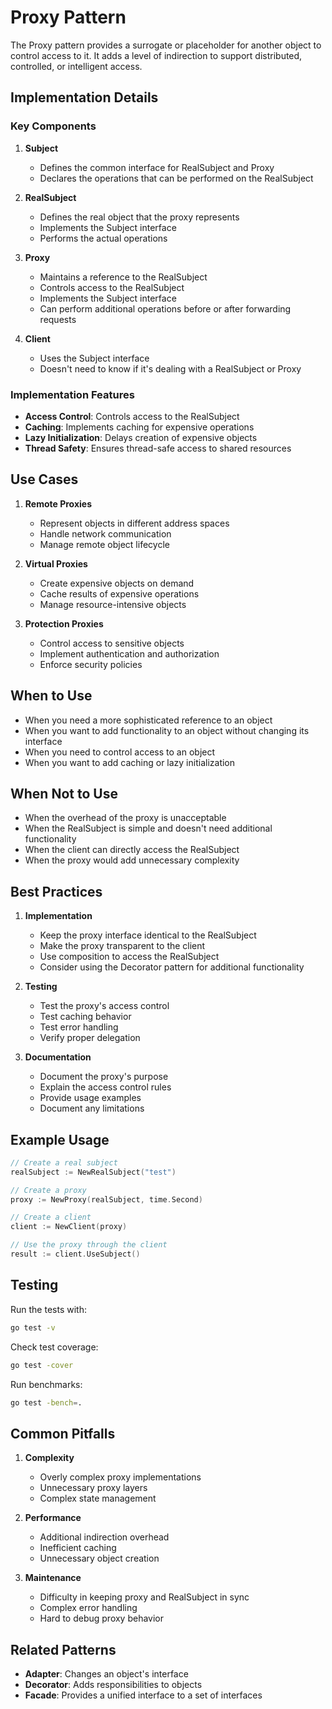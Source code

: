 # Proxy Pattern

The Proxy pattern provides a surrogate or placeholder for another object to control access to it. It adds a level of indirection to support distributed, controlled, or intelligent access.

## Implementation Details

### Key Components

1. **Subject**

   - Defines the common interface for RealSubject and Proxy
   - Declares the operations that can be performed on the RealSubject

2. **RealSubject**

   - Defines the real object that the proxy represents
   - Implements the Subject interface
   - Performs the actual operations

3. **Proxy**

   - Maintains a reference to the RealSubject
   - Controls access to the RealSubject
   - Implements the Subject interface
   - Can perform additional operations before or after forwarding requests

4. **Client**
   - Uses the Subject interface
   - Doesn't need to know if it's dealing with a RealSubject or Proxy

### Implementation Features

- **Access Control**: Controls access to the RealSubject
- **Caching**: Implements caching for expensive operations
- **Lazy Initialization**: Delays creation of expensive objects
- **Thread Safety**: Ensures thread-safe access to shared resources

## Use Cases

1. **Remote Proxies**

   - Represent objects in different address spaces
   - Handle network communication
   - Manage remote object lifecycle

2. **Virtual Proxies**

   - Create expensive objects on demand
   - Cache results of expensive operations
   - Manage resource-intensive objects

3. **Protection Proxies**
   - Control access to sensitive objects
   - Implement authentication and authorization
   - Enforce security policies

## When to Use

- When you need a more sophisticated reference to an object
- When you want to add functionality to an object without changing its interface
- When you need to control access to an object
- When you want to add caching or lazy initialization

## When Not to Use

- When the overhead of the proxy is unacceptable
- When the RealSubject is simple and doesn't need additional functionality
- When the client can directly access the RealSubject
- When the proxy would add unnecessary complexity

## Best Practices

1. **Implementation**

   - Keep the proxy interface identical to the RealSubject
   - Make the proxy transparent to the client
   - Use composition to access the RealSubject
   - Consider using the Decorator pattern for additional functionality

2. **Testing**

   - Test the proxy's access control
   - Test caching behavior
   - Test error handling
   - Verify proper delegation

3. **Documentation**
   - Document the proxy's purpose
   - Explain the access control rules
   - Provide usage examples
   - Document any limitations

## Example Usage

```go
// Create a real subject
realSubject := NewRealSubject("test")

// Create a proxy
proxy := NewProxy(realSubject, time.Second)

// Create a client
client := NewClient(proxy)

// Use the proxy through the client
result := client.UseSubject()
```

## Testing

Run the tests with:

```bash
go test -v
```

Check test coverage:

```bash
go test -cover
```

Run benchmarks:

```bash
go test -bench=.
```

## Common Pitfalls

1. **Complexity**

   - Overly complex proxy implementations
   - Unnecessary proxy layers
   - Complex state management

2. **Performance**

   - Additional indirection overhead
   - Inefficient caching
   - Unnecessary object creation

3. **Maintenance**
   - Difficulty in keeping proxy and RealSubject in sync
   - Complex error handling
   - Hard to debug proxy behavior

## Related Patterns

- **Adapter**: Changes an object's interface
- **Decorator**: Adds responsibilities to objects
- **Facade**: Provides a unified interface to a set of interfaces
